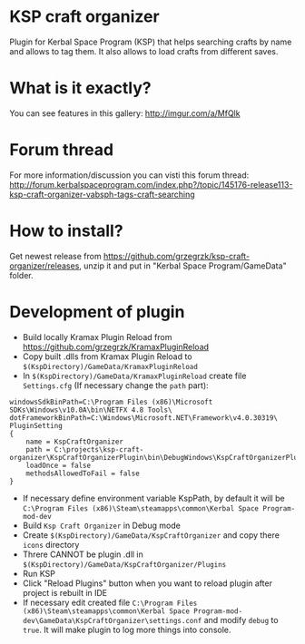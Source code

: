 # KSP craft organizer
Plugin for Kerbal Space Program (KSP) that helps searching crafts by name and allows to tag them. It also allows to load crafts from different saves.

# What is it exactly?
You can see features in this gallery: http://imgur.com/a/MfQlk

# Forum thread

For more information/discussion you can visti this forum thread:
http://forum.kerbalspaceprogram.com/index.php?/topic/145176-release113-ksp-craft-organizer-vabsph-tags-craft-searching

# How to install?
Get newest release from https://github.com/grzegrzk/ksp-craft-organizer/releases, unzip it and put in "Kerbal Space Program/GameData" folder.

# Development of plugin

- Build locally Kramax Plugin Reload from https://github.com/grzegrzk/KramaxPluginReload
- Copy built .dlls from Kramax Plugin Reload to `$(KspDirectory)/GameData/KramaxPluginReload`
- In `$(KspDirectory)/GameData/KramaxPluginReload` create file `Settings.cfg` (If necessary change the `path` part):
```
windowsSdkBinPath=C:\Program Files (x86)\Microsoft SDKs\Windows\v10.0A\bin\NETFX 4.8 Tools\
dotFrameworkBinPath=C:\Windows\Microsoft.NET\Framework\v4.0.30319\
PluginSetting
{
	name = KspCraftOrganizer
	path = C:\projects\ksp-craft-organizer\KspCraftOrganizerPlugin\bin\DebugWindows\KspCraftOrganizerPlugin.dll
	loadOnce = false
	methodsAllowedToFail = false
}
```
- If necessary define environment variable KspPath, by default it will be `C:\Program Files (x86)\Steam\steamapps\common\Kerbal Space Program-mod-dev`
- Build `Ksp Craft Organizer` in Debug mode
- Create `$(KspDirectory)/GameData/KspCraftOrganizer` and copy there `icons` directory
- Threre CANNOT be plugin .dll in `$(KspDirectory)/GameData/KspCraftOrganizer/Plugins`
- Run KSP
- Click "Reload Plugins" button when you want to reload plugin after project is rebuilt in IDE
- If necessary edit created file `C:\Program Files (x86)\Steam\steamapps\common\Kerbal Space Program-mod-dev\GameData\KspCraftOrganizer\settings.conf` and modify `debug` to `true`. It will make plugin to log more things into console.
